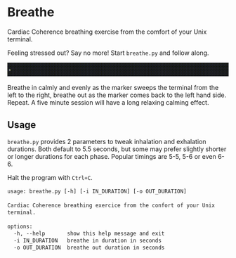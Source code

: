 # Breathe

Cardiac Coherence breathing exercise from the comfort of your Unix terminal.

Feeling stressed out? Say no more!
Start `breathe.py` and follow along.

![](breathe.gif)

Breathe in calmly and evenly as the marker sweeps the terminal from the left
to the right, breathe out as the marker comes back to the left hand side.
Repeat. A five minute session will have a long relaxing calming effect.

## Usage

`breathe.py` provides 2 parameters to tweak inhalation and exhalation durations.
Both default to 5.5 seconds, but some may prefer slightly shorter or longer
durations for each phase. Popular timings are 5-5, 5-6 or even 6-6.

Halt the program with `Ctrl+C`.

```
usage: breathe.py [-h] [-i IN_DURATION] [-o OUT_DURATION]

Cardiac Coherence breathing exercice from the confort of your Unix terminal.

options:
  -h, --help       show this help message and exit
  -i IN_DURATION   breathe in duration in seconds
  -o OUT_DURATION  breathe out duration in seconds
```

